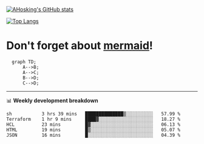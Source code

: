 [![AHosking's GitHub stats](https://github-readme-stats.vercel.app/api?username=ahosking&count_private=true&show_icons=true&theme=onedark&hide_rank=true&include_all_commits=true)](https://github.com/ahosking)

[![Top Langs](https://github-readme-stats.vercel.app/api/top-langs/?username=ahosking&layout=compact&theme=onedark)](https://github.com/ahosking)


# Don't forget about [mermaid](https://github.blog/2022-02-14-include-diagrams-markdown-files-mermaid/)!

```mermaid
  graph TD;
      A-->B;
      A-->C;
      B-->D;
      C-->D;
```
-------

📊 **Weekly development breakdown**

<!--START_SECTION:waka-->

```text
sh           3 hrs 39 mins   ██████████████▒░░░░░░░░░░   57.99 %
Terraform    1 hr 9 mins     ████▓░░░░░░░░░░░░░░░░░░░░   18.27 %
HCL          23 mins         █▓░░░░░░░░░░░░░░░░░░░░░░░   06.13 %
HTML         19 mins         █▒░░░░░░░░░░░░░░░░░░░░░░░   05.07 %
JSON         16 mins         █░░░░░░░░░░░░░░░░░░░░░░░░   04.39 %
```

<!--END_SECTION:waka-->
